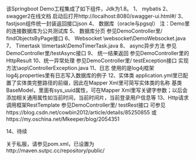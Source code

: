 ﻿该Springboot Demo工程集成了如下组件，Jdk为1.8。
1、	mybatis
2、	swagger2在线文档
启动后打开http://localhost:8080/swagger-ui.html#/
3、	fastjson组件统一封装返回接口json
4、	数据库（oracle与pgsql）
注：Demo里的连接数据库为公共测试库
5、	数据库分页
参见DemoController里/ findObjectsByPage接口
6、	Websocket
\websocket\DemoWebsocket.java
7、	Timertask
\timertask\DemoTimerTask.java
8、	async异步方法
参见DemoController里/testAsync接口
9、	统一结果返回
参见DemoController里的HttpResult
10、统一异常处理
参见DemoController里/ testException接口
实现方法\aop\ControllerException.java
11、日志
使用的是log4j框架
log4j.properties里有日志写入数据库的例子
12、实体类
application.yml里已配置了实体类完整路径的前缀，因此在Mapper Xml里可简写实体类的名称
基类BaseModel，里面有sys_uuid属性，可在Mapper Xml里写关键字参数；以后会添加相关通用属性如当前时间，当前时间片，当前登录用户信息等
13、Http请求调用框架RestTemplate
参见DemoController里/ testRest接口
可参见https://blog.csdn.net/cowbin2012/article/details/85250855
或https://my.oschina.net/Mkeeper/blog/2054351

14、待续

关于私服，请参见pom.xml，已设置为http://maven.sutpc.cc/repository/public/
